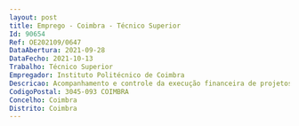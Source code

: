 ```yaml
--- 
layout: post
title: Emprego - Coimbra - Técnico Superior
Id: 90654
Ref: OE202109/0647
DataAbertura: 2021-09-28
DataFecho: 2021-10-13
Trabalho: Técnico Superior
Empregador: Instituto Politécnico de Coimbra
Descricao: Acompanhamento e controle da execução financeira de projetos internacionais. São requisitos preferenciais formação superior na área de gestão financeira ou forte componente neste domínio, conhecimento de línguas estrangeiras e a experiência em projetos internacionais no sector do ensino superior.
CodigoPostal: 3045-093 COIMBRA
Concelho: Coimbra
Distrito: Coimbra
--- 
```

